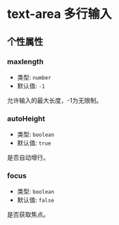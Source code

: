 # text-area 多行输入

## 个性属性

### maxlength

- 类型: `number`
- 默认值: `-1`

允许输入的最大长度，-1为无限制。

### autoHeight

- 类型: `boolean`
- 默认值: `true`

是否自动增行。

### focus

- 类型: `boolean`
- 默认值: `false`

是否获取焦点。